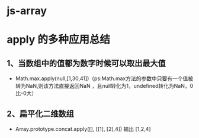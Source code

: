 # js-array
# apply 的多种应用总结
## 1、当数组中的值都为数字时候可以取出最大值
- Math.max.apply(null,[1,30,41])（ps:Math.max方法的参数中只要有一个值被转为NaN,则该方法直接返回NaN ，且null转化为1，undefined转化为NaN，0比-0大）
## 2、扁平化二维数组
- Array.prototype.concat.apply([], [[1], [2],4]) 输出 [1,2,4]
